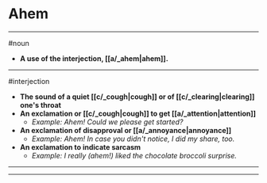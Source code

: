 # Ahem
---
#noun
- **A use of the interjection, [[a/_ahem|ahem]].**
---
#interjection
- **The sound of a quiet [[c/_cough|cough]] or of [[c/_clearing|clearing]] one's throat**
- **An exclamation or [[c/_cough|cough]] to get [[a/_attention|attention]]**
	- _Example: Ahem! Could we please get started?_
- **An exclamation of disapproval or [[a/_annoyance|annoyance]]**
	- _Example: Ahem! In case you didn't notice, I did my share, too._
- **An exclamation to indicate sarcasm**
	- _Example: I really (ahem!) liked the chocolate broccoli surprise._
---
---
